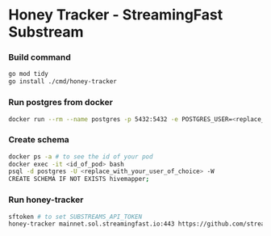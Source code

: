 # Honey Tracker - StreamingFast Substream

### Build command
```bash
go mod tidy
go install ./cmd/honey-tracker
```

### Run postgres from docker
```bash
docker run --rm --name postgres -p 5432:5432 -e POSTGRES_USER=<replace_with_your_user_of_choice> -e POSTGRES_PASSWORD=<password_of_choice> -d postgres
```

### Create schema
```bash
docker ps -a # to see the id of your pod
docker exec -it <id_of_pod> bash
psql -d postgres -U <replace_with_your_user_of_choice> -W
CREATE SCHEMA IF NOT EXISTS hivemapper;
```

### Run honey-tracker
```bash
sftoken # to set SUBSTREAMS_API_TOKEN
honey-tracker mainnet.sol.streamingfast.io:443 https://github.com/streamingfast/substreams-hivemapper/releases/download/v0.1.0/hivemapper-v0.1.0.spkg map_outputs --db-host=localhost --db-port=5432 --db-user=eduard --db-password=secureme --db-name=postgres --output-module-type=proto:hivemapper.types.v1.Output
```
